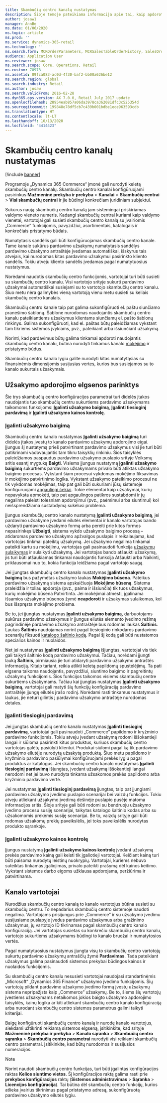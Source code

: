 ```yaml
---
title: Skambučių centro kanalų nustatymas
description: Šioje temoje pateikiama informacija apie tai, kaip apdoroti skambučių centrų užsakymus naudojant „Dynamics 365 Commerce“.
author: josaw1
manager: AnnBe
ms.date: 01/06/2020
ms.topic: article
ms.prod: ''
ms.service: dynamics-365-retail
ms.technology: ''
ms.search.form: MCROrderParameters, MCRSalesTableOrderHistory, SalesOrderProcessingWorkspace
audience: Application User
ms.reviewer: josaw
ms.search.scope: Core, Operations, Retail
ms.custom: 78973
ms.assetid: 09fca083-ac0d-4f30-baf2-bb00a626be12
ms.search.region: global
ms.search.industry: Retail
ms.author: josaw
ms.search.validFrom: 2016-02-28
ms.dyn365.ops.version: AX 7.0.0, Retail July 2017 update
ms.openlocfilehash: 28954eab857a06da3978ca362081dfc3c525354d
ms.sourcegitcommit: 199848e78df5cb7c439b001bdbe1ece963593cdb
ms.translationtype: HT
ms.contentlocale: lt-LT
ms.lasthandoff: 10/13/2020
ms.locfileid: "4414423"
---
```

# <a name="set-up-call-center-channels"></a>Skambučių centro kanalų nustatymas

[!include [banner](includes/banner.md)]

Programoje „Dynamics 365 Commerce“ įmonė gali nurodyti keletą skambučių centro kanalų. Skambučių centro kanalai konfigūruojami pasirinkus **Mažmeninė prekyba ir prekyba** \> **Kanalai** \> **Skambučių centrai** \> **Visi skambučių centrai** ir jie būdingi konkrečiam juridiniam subjektui.

Sukūrus naują skambučių centro kanalą jam sistemingai priskiriamas valdymo vieneto numeris. Kadangi skambučių centrai kuriami kaip valdymo vienetai, vartotojai gali susieti skambučių centro kanalą su įvairiomis „Commerce” funkcijomis, pavyzdžiui, asortimentais, katalogais ir konkrečiais pristatymo būdais.

Numatytasis sandėlis gali būti konfigūruojamas skambučių centro kanale. Tame kanale sukūrus pardavimo užsakymų numatytasis sandėlys pardavimo užsakymo antraštėje įvedamas automatiškai, išskyrus tais atvejais, kai nurodomas kitas pardavimo užsakymui pasirinkto kliento sandėlis. Tokiu atveju kliento sandėlis įvedamas pagal numatytuosius nustatymus.

Norėdami naudotis skambučių centro funkcijomis, vartotojai turi būti susieti su skambučių centro kanalu. Visi vartotojo srityje sukurti pardavimo užsakymai automatiškai susiejami su to vartotojo skambučių centro kanalu. Šiuo metu nėra galimybės vieną vartotoją vienu metu susieti su keliais skambučių centro kanalais.

Skambučių centro kanale taip pat galima sukonfigūruoti el. paštu siunčiamo pranešimo šabloną. Šablone nurodomas naudojantis skambučių centro kanalu pateikiantiems užsakymus klientams siunčiamų el. pašto šablonų rinkinys. Galima sukonfigūruoti, kad el. paštas būtų paleidžiamas vykstant tam tikriems sistemos įvykiams, pvz., pateikiant arba išsiunčiant užsakymą.

Norinti, kad pardavimus būtų galima tinkamai apdoroti naudojantis skambučių centro kanalu, būtina nurodyti tinkamus kanalo [mokėjimo](https://docs.microsoft.com/dynamics365/unified-operations/retail/work-with-payments) ir pristatymo būdus.

Skambučių centro kanalo lygiu galite nurodyti kitas numatytąsias su finansinėmis dimensijomis susijusias vertes, kurios bus susiejamos su to kanalo sukurtais užsakymais.

## <a name="options-for-order-processing-behavior"></a>Užsakymo apdorojimo elgsenos parinktys

Šie trys skambučių centro konfigūracijos parametrai turi didelės įtakos naudojantis tuo skambučių centru sukurtiems pardavimo užsakymams taikomoms funkcijoms: **Įgalinti užsakymo baigimą**, **Įgalinti tiesioginį pardavimą** ir **Įgalinti užsakymo kainos kontrolę**.

### <a name="enable-order-completion"></a>Įgalinti užsakymo baigimą

Skambučių centro kanalo nustatymas **Įgalinti užsakymo baigimą** turi didelės įtakos įvestų to kanalo pardavimo užsakymų apdorojimo eigai. Įjungus šį nustatymą prieš patvirtinant pardavimo užsakymus visi jie turi būti patikrinami vadovaujantis tam tikru taisyklių rinkiniu. Šios taisyklės paleidžiamos paspaudus pardavimo užsakymo puslapio srityje Veiksmų sritis esantį mygtuką **Baigti**. Visiems įjungus nustatymą **Įgalinti užsakymo baigimą** sukurtiems pardavimo užsakymams privalo būti atliktas užsakymo baigimo procesas. Vykstant šiam procesui vykdomas mokėjimo fiksavimas ir mokėjimo patvirtinimo logika. Vykstant užsakymo pateikimo procesui ne tik vykdomas mokėjimas, taip pat gali būti sukuriami jūsų sistemoje konfigūruojami [apgaulingi čekiai](https://docs.microsoft.com/dynamics365/unified-operations/retail/set-up-fraud-alerts). Tokie elementai kaip užsakymai, kurių nepavyksta apmokėti, taip pat apgaulingos patikros sustabdomi ir jų negalima paleisti tolesniam apdorojimui (pvz., paėmimui arba siuntimui) kol neišsprendžiama sustabdymą sukėlusi problema.

Įjungus skambučių centro kanalo nustatymą **Įgalinti užsakymo baigimą**, jei pardavimo užsakyme įvedami eilutės elementai ir kanalo vartotojas bando uždaryti pardavimo užsakymo formą arba pereiti prie kitos formos nepasirinkęs **Užbaigti**, sistema vykdo užsakymo baigimo procesą – atidaromas pardavimo užsakymo apžvalgos puslapis ir reikalaujama, kad vartotojas tinkmai pateiktų užsakymą. Jei užsakymo negalima tinkamai pateikti kartu su mokėjimu, vartotojas gali pasinaudoti funkcija [užsakymų sulaikymas](https://docs.microsoft.com/dynamics365/unified-operations/retail/work-with-order-holds) ir sulaikyti užsakymą. Jei vartotojas bando atšaukti užsakymą, jis turi būti atšaukiamas tinkamai naudojantis funkcija Atšaukti arba Naikinti, priklausomai nuo to, kokia funkcija leidžiama pagal vartotojo saugą.

Jei įjungtas skambučių centro kanalo nustatymas **Įgalinti užsakymo baigimą** bus pažymėtas užsakymo laukas **Mokėjimo būsena**. Pateikus pardavimo užsakymą sistema apskaičiuoja **Mokėjimo būseną**. Sistema praleidžia ir toliau apdoroja (pvz., paima ir išsiunčia) tik tuos užsakymus, kurių mokėjimo būsena Patvirtinta. Jei mokėjimai atmesti, įgalinama išsamios užsakymo būsenos žymė **neapdoroti** ir užsakymas sulaikomas, kol bus išspręsta mokėjimo problema.

Be to, jei įjungtas nustatymas **Įgalinti užsakymo baigimą**, darbuotojams sukūrus pardavimo užsakymus ir įjungus eilutės elemento įvedimo režimą pagrindinėje pardavimo užsakymo antraštėje bus rodomas laukas **Šaltinis**. Laukas **Šaltinis** naudojamas norint pagal tiesioginio rinkodaros pardavimo scenarijų fiksuoti [katalogo šaltinio kodą](https://docs.microsoft.com/dynamics365/unified-operations/retail/call-center-catalogs). Pagal šį kodą gali būti nustatomos specialios kainos ir nuolaidos.

Net jei nustatymas **Įgalinti užsakymo baigimą** išjungtas, vartotojai vis tiek gali taikyti šaltinio kodą pardavimo užsakymui. Tačiau, norėdami įjungti lauką **Šaltinis**, pirmiausia jie turi atidaryti pardavimo užsakymo antraštės informaciją. Kitaip tariant, reikia atlikti keletą papildomų spustelėjimų. Ta pati elgsena taikoma naudojantis, pavyzdžiui, siuntimo baigimo ir pagreitintų užsakymų funkcijomis. Šios funkcijos taikomos visiems skambučių centre sukurtiems užsakymams. Tačiau kai įjungtas nustatymas **Įgalinti užsakymo baigimą**, vartotojai gali matyti šių funkcijų konfigūraciją pardavimo antraštėje įjungę eilutės įrašo rodinį. Norėdami rasti tinkamus nustatymus ir laukus, jie neturi gilintis į pardavimo užsakymo antraštėje nurodomas detales.

### <a name="enable-direct-selling"></a>Įgalinti tiesioginį pardavimą

Jei įjungtas skambučių centro kanalo nustatymas **Įgalinti tiesioginį pardavimą**, vartotojai gali pasinaudoti „Commerce” papildomo ir kryžminio pardavimo funkcijomis. Tokiu atveju įvedant užsakymą rodomi iššokantieji langai ir siūloma pasirinkti kitus produktus, kuriuos skambučių centro vartotojas galėtų pasiūlyti klientui. Produkai siūlomi pagal ką tik pardavimo užsakymo eilutėje nurodytą užsakytą produktą. Šiuo metu papildomo ir kryžminio pardavimo pasiūlymai konfigūruojami prekės lygiu pagal produktus ar katalogus. Jei skambučių centro kanalo nustatymas **Įgalinti tiesioginį pardavimą** išjungtas, įvedant užsakymą iššokantieji langai nerodomi net jei buvo nurodyta tinkama užsakomos prekės papildomo arba kryžminio pardavimo vertė.

Jei nustatymas **Įgalinti tiesioginį pardavimą** įjungtas, taip pat įjungiami pardavimo užsakymo įvedimo puslapio scenarijai bei vaizdų funkcijos. Tokiu atveju atliekant užsakymo įvedimą dešinėje puslapio pusėje matoma informacijos sritis. Šioje srityje gali būti rodomi su bendruoju užsakymo įvedimo procesu susiję scenarijai, taikytas katalogo šaltinio kodas arba su užsakomomis prekėmis susiję scenarijai. Be to, vaizdų srityje gali būti rodomas užsakomų prekių paveikslėlis, jei toks paveikslėlis nurodytas produkto sąrankoje.

### <a name="enable-order-price-control"></a>Įgalinti užsakymo kainos kontrolę

Įjungus nustatymą **Įgalinti užsakymo kainos kontrolę** įvedant užsakymą prekės pardavimo kainą gali keisti tik įgaliotieji vartotojai. Keičiant kainą turi būti paisoma nurodytų leistinų nuokrypių. Vartotojai, kuriems nebuvo suteiktas tinkamas įgaliojimas, privalo pateikti prašymą dėl kainos keitimo. Vykstant sistemos darbo eigoms užklausa apdorojama, peržiūrima ir patvirtinama.

## <a name="channel-users"></a>Kanalo vartotojai

Nurodžius skambučių centro kanalą to kanalo vartotojus būtina susieti su skambučių centru. To nepadarius skambučių centro sistemoje naudoti negalima. Vartotojams prisijungus prie „Commerce” ir su užsakymo įvedimu susijusiame puslapyje įvedus pardavimo užsakymus arba gražinimo užsakymus, jų vartotojo ID tikrinamas pagal skambučių centro kanalo konfigūraciją. Jei vartotojas susietas su konkrečiu skambučių centro kanalu, vartotojo sukurtiems užsakymams būdingi to kanalo bruožai ir numatytosios vertės.

Pagal numatytuosius nustatymus įjungta visų to skambučių centro vartotojų sukurtų pardavimo užsakymų antraščių žymė **Pardavimas**. Tada pateikiant užsakymus galima pasinaudoti sistemos prekybai būdingos kainos ir nuolaidos funkcijomis.


Su skambučių centro kanalu nesusieti vartotojai naudojasi standartinėmis „Microsoft“ „Dynamics 365 Finance“ užsakymo įvedimo funkcijomis. Šių vartotojų pildant pardavimo užsakymo įvedimo formą įvestų užsakymų sistema nepripažįsta kaip „Commerce” užsakymų. Be to, šiems šių vartotojų įvestiems užsakymams netaikomos jokios baigto užsakymo apdorojimo taisyklės, kainų logika ar kiti atliekant skambučių centro kanalo konfigūraciją arba nurodant skambučių centro sistemos parametrus galimi taikyti kriterijai.

Baigę konfigūruoti skambučių centro kanalą ir nurodę kanalo vartotojus, siekdami užtikrinti reikiamą sistemos elgseną, įsitikinkite, kad srityje **Mažmeninė prekyba ir prekyba** \> **Kanalo sąranka** \> **Skambučių centro sąranka** \> **Skambučių centro parametrai** nurodyti visi reikiami skambučių centro parametrai. Įsitikinkite, kad būtų nurodomos ir susijusios numeracijos.

> [!NOTE]
> Norint naudoti skambučių centro funkcijas, turi būti įgalintas konfigūracijos raktas **Kelios siuntimo vietos**. Šį konfigūracijos raktą galima rasti prie **prekybos konfigūracijos** raktų (**Sistemos administravimas** \> **Sąranka** \> **Licencijos konfigūracija**). Tai būtina dėl skambučių centro funkcijų, kurios atlieka įvairius tikrinimus pagal pristatymo adresą, sukonfigūruotą pardavimo užsakymo eilutės lygiu. 

